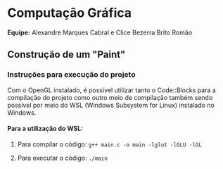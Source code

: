 # Computação Gráfica

**Equipe:** Alexandre Marques Cabral e Clice Bezerra Brito Romão

## Construção de um "Paint"

### Instruções para execução do projeto

Com o OpenGL instalado, é possível utilizar tanto o Code::Blocks para a compilação do projeto como outro meio de compilação também sendo possível por meio do WSL (Windows Subsystem for Linux) instalado no Windows.

#### Para a utilização do WSL:
1. Para compilar o código:
```g++ main.c -o main -lglut -lGLU -lGL```

2. Para executar o código:
```./main```